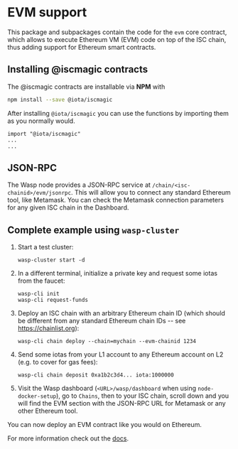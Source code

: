# EVM support

This package and subpackages contain the code for the `evm`
core contract, which allows to execute Ethereum VM (EVM) code on top of the
ISC chain, thus adding support for Ethereum smart contracts.

## Installing @iscmagic contracts

The @iscmagic contracts are installable via __NPM__ with 

```bash
npm install --save @iota/iscmagic
```

After installing `@iota/iscmagic` you can use the functions by importing them as you normally would.

```solidity
import "@iota/iscmagic"
...
...
```

## JSON-RPC

The Wasp node provides a JSON-RPC service at `/chain/<isc-chainid>/evm/jsonrpc`. This will
allow you to connect any standard Ethereum tool, like Metamask. You can check
the Metamask connection parameters for any given ISC chain in the Dashboard.

## Complete example using `wasp-cluster`

1. Start a test cluster:

    ```
    wasp-cluster start -d
    ```

2. In a different terminal, initialize a private key and request some iotas from the faucet:

    ```
    wasp-cli init
    wasp-cli request-funds
    ```

3. Deploy an ISC chain with an arbitrary Ethereum chain ID (which should be
   different from any standard Ethereum chain IDs -- see
   https://chainlist.org):

    ```
    wasp-cli chain deploy --chain=mychain --evm-chainid 1234
    ```

4. Send some iotas from your L1 account to any Ethereum account on L2 (e.g. to cover for gas fees):

    ```
    wasp-cli chain deposit 0xa1b2c3d4... iota:1000000
    ```

5. Visit the Wasp dashboard (`<URL>/wasp/dashboard` when using `node-docker-setup`), go to `Chains`, then to
   your ISC chain, scroll down and you will find the EVM section with the
   JSON-RPC URL for Metamask or any other Ethereum tool.

You can now deploy an EVM contract like you would on Ethereum.

For more information check out the [docs](https://wiki.iota.org/smart-contracts/guide/evm/introduction).
